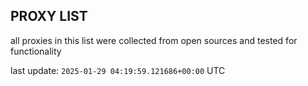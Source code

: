 ## PROXY LIST

all proxies in this list were collected from open sources and tested for functionality

last update: `2025-01-29 04:19:59.121686+00:00` UTC